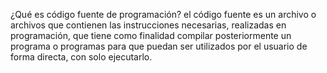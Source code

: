 ¿Qué es código fuente de programación?
el  código fuente es un archivo o archivos que contienen las 
instrucciones necesarias, realizadas en programación, que tiene 
como finalidad compilar posteriormente un programa o programas 
para que puedan ser utilizados por el  usuario de forma directa, 
con solo ejecutarlo.
